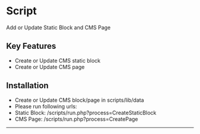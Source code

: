 # Script

Add or Update Static Block and CMS Page

## Key Features
* Create or Update CMS static block
* Create or Update CMS page

## Installation
* Create or Update CMS block/page in scripts/lib/data
* Please run following urls:
* Static Block: /scripts/run.php?process=CreateStaticBlock
* CMS Page: /scripts/run.php?process=CreatePage

---
